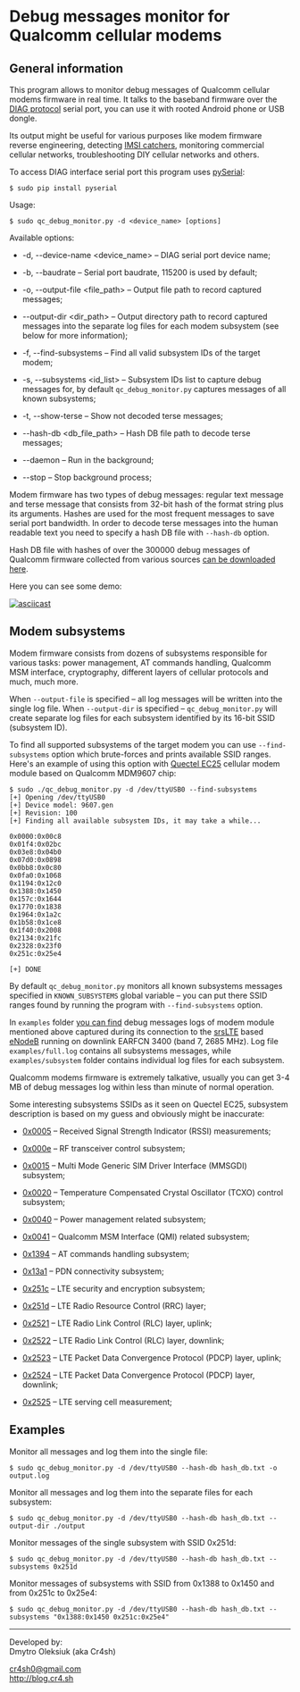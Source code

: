 
# Debug messages monitor for Qualcomm cellular modems

## General information

This program allows to monitor debug messages of Qualcomm cellular modems firmware in real time. It talks to the baseband firmware over the <a href="https://osmocom.org/projects/quectel-modems/wiki/Diag">DIAG protocol</a> serial port, you can use it with rooted Android phone or USB dongle.

Its output might be useful for various purposes like modem firmware reverse engineering, detecting <a href="https://en.wikipedia.org/wiki/IMSI-catcher">IMSI catchers</a>, monitoring commercial cellular networks, troubleshooting DIY cellular networks and others.

To access DIAG interface serial port this program uses <a href="https://pypi.org/project/pyserial/">pySerial</a>:

```
$ sudo pip install pyserial
```

Usage: 

```
$ sudo qc_debug_monitor.py -d <device_name> [options]
```

Available options:

* -d, --device-name <device_name> – DIAG serial port device name;

* -b, --baudrate <baudrate> – Serial port baudrate, 115200 is used by default;

* -o, --output-file <file_path> – Output file path to record captured messages;

* --output-dir <dir_path> – Output directory path to record captured messages into the separate log files for each modem subsystem (see below for more information);
                        
* -f, --find-subsystems – Find all valid subsystem IDs of the target modem;
                        
* -s, --subsystems <id_list> – Subsystem IDs list to capture debug messages for, by default `qc_debug_monitor.py` captures messages of all known subsystems;
                        
* -t, --show-terse – Show not decoded terse messages;

* --hash-db <db_file_path> – Hash DB file path to decode terse messages;
  
* --daemon – Run in the background;

* --stop – Stop background process;

Modem firmware has two types of debug messages: regular text message and terse message that consists from 32-bit hash of the format string plus its arguments. Hashes are used for the most frequent messages to save serial port bandwidth. In order to decode terse messages into the human readable text you need to specify a hash DB file with `--hash-db` option.

Hash DB file with hashes of over the 300000 debug messages of Qualcomm firmware collected from various sources <a href="https://mega.nz/file/bR8wWK6I#8Yo9naeAe8d-jdW30D8u7q_N2Xcl54TebyQMOZNtzjk">can be downloaded here</a>.

Here you can see some demo:

[![asciicast](https://asciinema.org/a/JKsQuW8BurczhFpRYT8Z7tSD4.svg)](https://asciinema.org/a/JKsQuW8BurczhFpRYT8Z7tSD4)

## Modem subsystems

Modem firmware consists from dozens of subsystems responsible for various tasks: power management, AT commands handling, Qualcomm MSM interface, cryptography, different layers of cellular protocols and much, much more.

When `--output-file` is specified – all log messages will be written into the single log file. When `--output-dir` is specified – `qc_debug_monitor.py` will create separate log files for each subsystem identified by its 16-bit SSID (subsystem ID).

To find all supported subsystems of the target modem you can use `--find-subsystems` option which brute-forces and prints available SSID ranges. Here's an example of using this option with <a href="https://www.quectel.com/product/ec25.htm">Quectel EC25</a> cellular modem module based on Qualcomm MDM9607 chip:

```
$ sudo ./qc_debug_monitor.py -d /dev/ttyUSB0 --find-subsystems
[+] Opening /dev/ttyUSB0
[+] Device model: 9607.gen
[+] Revision: 100
[+] Finding all available subsystem IDs, it may take a while...

0x0000:0x00c8
0x01f4:0x02bc
0x03e8:0x04b0
0x07d0:0x0898
0x0bb8:0x0c80
0x0fa0:0x1068
0x1194:0x12c0
0x1388:0x1450
0x157c:0x1644
0x1770:0x1838
0x1964:0x1a2c
0x1b58:0x1ce8
0x1f40:0x2008
0x2134:0x21fc
0x2328:0x23f0
0x251c:0x25e4

[+] DONE
```

By default `qc_debug_monitor.py` monitors all known subsystems messages specified in `KNOWN_SUBSYSTEMS` global variable – you can put there SSID ranges found by running the program with `--find-subsystems` option.

In `examples` folder <a href="https://github.com/Cr4sh/qc_debug_monitor/tree/master/examples">you can find</a> debug messages logs of modem module mentioned above captured during its connection to the <a href="https://github.com/srsLTE/srsLTE">srsLTE</a> based <a href="https://en.wikipedia.org/wiki/Home_eNodeB">eNodeB</a> running on downlink EARFCN 3400 (band 7, 2685 MHz). Log file `examples/full.log` contains all subsystems messages, while `examples/subsystem` folder contains individual log files for each subsystem.

Qualcomm modems firmware is extremely talkative, usually you can get 3-4 MB of debug messages log within less than minute of normal operation.

Some interesting subsystems SSIDs as it seen on Quectel EC25, subsystem description is based on my guess and obviously might be inaccurate:

* <a href="https://github.com/Cr4sh/qc_debug_monitor/blob/master/examples/subsystems/ssid_0005.log">0x0005</a> – Received Signal Strength Indicator (RSSI) measurements;

* <a href="https://github.com/Cr4sh/qc_debug_monitor/blob/master/examples/subsystems/ssid_000e.log">0x000e</a> – RF transceiver control subsystem;

* <a href="https://github.com/Cr4sh/qc_debug_monitor/blob/master/examples/subsystems/ssid_0015.log">0x0015</a> – Multi Mode Generic SIM Driver Interface (MMSGDI) subsystem;

* <a href="https://github.com/Cr4sh/qc_debug_monitor/blob/master/examples/subsystems/ssid_0020.log">0x0020</a> – Temperature Compensated Crystal Oscillator (TCXO) control subsystem;

* <a href="https://github.com/Cr4sh/qc_debug_monitor/blob/master/examples/subsystems/ssid_0040.log">0x0040</a> – Power management related subsystem;

* <a href="https://github.com/Cr4sh/qc_debug_monitor/blob/master/examples/subsystems/ssid_0041.log">0x0041</a> – Qualcomm MSM Interface (QMI) related subsystem;

* <a href="https://github.com/Cr4sh/qc_debug_monitor/blob/master/examples/subsystems/ssid_1394.log">0x1394</a> – AT commands handling subsystem;

* <a href="https://github.com/Cr4sh/qc_debug_monitor/blob/master/examples/subsystems/ssid_13a1.log">0x13a1</a> – PDN connectivity subsystem;

* <a href="https://github.com/Cr4sh/qc_debug_monitor/blob/master/examples/subsystems/ssid_251c.log">0x251c</a> – LTE security and encryption subsystem;

* <a href="https://github.com/Cr4sh/qc_debug_monitor/blob/master/examples/subsystems/ssid_251d.log">0x251d</a> – LTE Radio Resource Control (RRC) layer;

* <a href="https://github.com/Cr4sh/qc_debug_monitor/blob/master/examples/subsystems/ssid_2521.log">0x2521</a> – LTE Radio Link Control (RLC) layer, uplink;

* <a href="https://github.com/Cr4sh/qc_debug_monitor/blob/master/examples/subsystems/ssid_2522.log">0x2522</a> – LTE Radio Link Control (RLC) layer, downlink;

* <a href="https://github.com/Cr4sh/qc_debug_monitor/blob/master/examples/subsystems/ssid_2523.log">0x2523</a> – LTE Packet Data Convergence Protocol (PDCP) layer, uplink;

* <a href="https://github.com/Cr4sh/qc_debug_monitor/blob/master/examples/subsystems/ssid_2524.log">0x2524</a> – LTE Packet Data Convergence Protocol (PDCP) layer, downlink;

* <a href="https://github.com/Cr4sh/qc_debug_monitor/blob/master/examples/subsystems/ssid_2525.log">0x2525</a> – LTE serving cell measurement;


## Examples

Monitor all messages and log them into the single file:

```
$ sudo qc_debug_monitor.py -d /dev/ttyUSB0 --hash-db hash_db.txt -o output.log 
```

Monitor all messages and log them into the separate files for each subsystem:

```
$ sudo qc_debug_monitor.py -d /dev/ttyUSB0 --hash-db hash_db.txt --output-dir ./output
```

Monitor messages of the single subsystem with SSID 0x251d:

```
$ sudo qc_debug_monitor.py -d /dev/ttyUSB0 --hash-db hash_db.txt --subsystems 0x251d
```

Monitor messages of subsystems with SSID from 0x1388 to 0x1450 and from 0x251c to 0x25e4:

```
$ sudo qc_debug_monitor.py -d /dev/ttyUSB0 --hash-db hash_db.txt --subsystems "0x1388:0x1450 0x251c:0x25e4"
```

---

Developed by:<br/>
Dmytro Oleksiuk (aka Cr4sh)<br/>

cr4sh0@gmail.com<br/>
http://blog.cr4.sh
